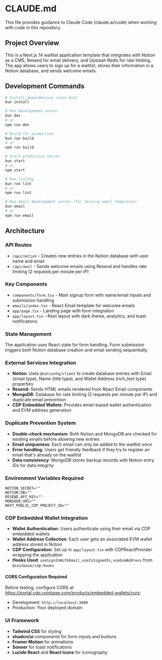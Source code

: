 # CLAUDE.md

This file provides guidance to Claude Code (claude.ai/code) when working with code in this repository.

## Project Overview

This is a Next.js 14 waitlist application template that integrates with Notion as a CMS, Resend for email delivery, and Upstash Redis for rate limiting. The app allows users to sign up for a waitlist, stores their information in a Notion database, and sends welcome emails.

## Development Commands

```bash
# Install dependencies (uses bun)
bun install

# Run development server
bun dev
# or
npm run dev

# Build for production
bun run build
# or  
npm run build

# Start production server
bun start
# or
npm start

# Run linting
bun run lint
# or
npm run lint

# Run email development server (for testing email templates)
bun email
# or
npm run email
```

## Architecture

### API Routes
- `/api/notion` - Creates new entries in the Notion database with user name and email
- `/api/mail` - Sends welcome emails using Resend and handles rate limiting (2 requests per minute per IP)

### Key Components
- `components/form.tsx` - Main signup form with name/email inputs and submission handling
- `emails/index.tsx` - React Email template for welcome emails
- `app/page.tsx` - Landing page with form integration
- `app/layout.tsx` - Root layout with dark theme, analytics, and toast notifications

### State Management
The application uses React state for form handling. Form submission triggers both Notion database creation and email sending sequentially.

### External Services Integration
- **Notion**: Uses `@notionhq/client` to create database entries with Email (email type), Name (title type), and Wallet Address (rich_text type) properties  
- **Resend**: Sends HTML emails rendered from React Email components
- **MongoDB**: Database for rate limiting (2 requests per minute per IP) and duplicate email prevention
- **CDP Embedded Wallets**: Provides email-based wallet authentication and EVM address generation

### Duplicate Prevention System
- **Double-check mechanism**: Both Notion and MongoDB are checked for existing emails before allowing new entries
- **Email uniqueness**: Each email can only be added to the waitlist once
- **Error handling**: Users get friendly feedback if they try to register an email that's already on the waitlist
- **Data consistency**: MongoDB stores backup records with Notion entry IDs for data integrity

### Environment Variables Required
```
NOTION_SECRET=""
NOTION_DB=""
RESEND_API_KEY=""
MONGODB_URI=""
NEXT_PUBLIC_CDP_PROJECT_ID=""
```

### CDP Embedded Wallet Integration
- **Wallet Authentication**: Users authenticate using their email via CDP embedded wallets
- **Wallet Address Collection**: Each user gets an associated EVM wallet address stored in Notion
- **CDP Configuration**: Set up in `app/layout.tsx` with CDPReactProvider wrapping the application
- **Hooks Used**: `useSignInWithEmail`, `useIsSignedIn`, `useEvmAddress` from `@coinbase/cdp-hooks`

#### CORS Configuration Required
Before testing, configure CORS at https://portal.cdp.coinbase.com/products/embedded-wallets/cors:
- Development: `http://localhost:3000`
- Production: Your deployed domain

### UI Framework
- **Tailwind CSS** for styling
- **shadcn/ui** components for form inputs and buttons
- **Framer Motion** for animations
- **Sonner** for toast notifications
- **Lucide React** and **React Icons** for iconography
